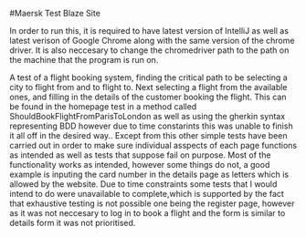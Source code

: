 #Maersk Test Blaze Site


In order to run this, it is required to have latest version of IntelliJ
as well as latest verison of Google Chrome along with the same version
of the chrome driver. It is also neccesary to change the chromedriver path
to the path on the machine that the program is run on.


A test of a flight booking system, finding the critical path to be
selecting a city to flight from and to flight to. Next selecting
a flight from the available ones, and filling in the details of the
customer booking the flight. This can be found in the homepage test
in a method called ShouldBookFlightFromParisToLondon as well as using the gherkin syntax representing BDD however due to time constarints this was unable to finish it all off in the desired way.. Except from this
other simple tests have been carried out in order to make sure individual 
asspects of each page functions as intended as well as tests that 
suppose fail on purpose. Most of the functionality works as intended,
however some things do not, a good example is inputing the card number in 
the details page as letters which is allowed by the website. Due to time
constraints some tests that I would intend to do were unavailable to
complete,which is supported by the fact that exhaustive testing is not possible
one being the register page, however as it was not neccesary 
to log in to book a flight and the form is similar to details form it was not
prioritised.